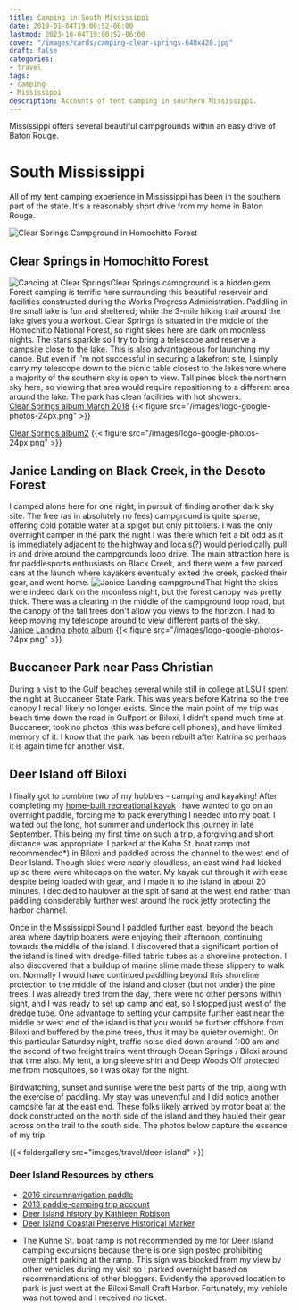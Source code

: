 ```yaml
---
title: Camping in South Mississippi
date: 2019-01-04T19:00:52-06:00
lastmod: 2023-10-04T19:00:52-06:00
cover: "/images/cards/camping-clear-springs-640x420.jpg"
draft: false
categories:
- travel
tags: 
- camping
- Mississippi
description: Accounts of tent camping in southern Mississippi.
---
```

Mississippi offers several beautiful campgrounds within an easy drive of Baton Rouge. 

# South Mississippi
All of my tent camping experience in Mississippi has been in the southern part of the state. It's a reasonably short drive from my home in Baton Rouge.

![Clear Springs Campground in Homochitto Forest](/images/hobby/camping/mississippi/Clear-Springs-campground-1024.jpg)

## Clear Springs in Homochitto Forest
![Canoing at Clear Springs](/images/hobby/camping/mississippi/Clear-Springs_canoing-w-Sanders-350px.jpg#floatright)Clear Springs campground is a hidden gem. Forest camping is terrific here surrounding this beautiful reservoir and facilities constructed during the Works Progress Administration. Paddling in the small lake is fun and sheltered; while the 3-mile hiking trail around the lake gives you a workout. Clear Springs is situated in the middle of the Homochitto National Forest, so night skies here are dark on moonless nights. The stars sparkle so I try to bring a telescope and reserve a campsite close to the lake. This is also advantageous for launching my canoe. But even if I'm not successful in securing a lakefront site, I simply carry my telescope down to the picnic table closest to the lakeshore where a majority of the southern sky is open to view. Tall pines block the northern sky here, so viewing that area would require repositioning to a different area around the lake. The park has clean facilities with hot showers.\
[Clear Springs album March 2018](https://photos.app.goo.gl/NihDDxjLQXexIANh1) {{< figure src="/images/logo-google-photos-24px.png" >}}

[Clear Springs album2](https://photos.app.goo.gl/mfy2b9K4ig7KWjM56) {{< figure src="/images/logo-google-photos-24px.png" >}}


## Janice Landing on Black Creek, in the Desoto Forest
I camped alone here for one night, in pursuit of finding another dark sky site. The free (as in absolutely no fees) campground is quite sparse, offering cold potable water at a spigot but only pit toilets. I was the only overnight camper in the park the night I was there which felt a bit odd as it is immediately adjacent to the highway and locals(?) would periodically pull in and drive around the campgrounds loop drive. The main attraction here is for paddlesports enthusiasts on Black Creek, and there were a few parked cars at the launch where kayakers eventually exited the creek, packed their gear, and went home.
![Janice Landing campground](/images/hobby/camping/mississippi/DeSoto_Natl_Forest_MS-Janice_Landing08-1024-thumb.jpg#floatright)That hight the skies were indeed dark on the moonless night, but the forest canopy was pretty thick. There was a clearing in the middle of the campground loop road, but the canopy of the tall trees don't allow you views to the horizon. I had to keep moving my telescope around to view different parts of the sky.\
[Janice Landing photo album](https://photos.app.goo.gl/QrmHCTJ3Po36vSvF9) {{< figure src="/images/logo-google-photos-24px.png" >}}

## Buccaneer Park near Pass Christian
During a visit to the Gulf beaches several while still in college at LSU I spent the night at Buccaneer State Park. This was years before Katrina so the tree canopy I recall likely no longer exists. Since the main point of my trip was beach time down the road in Gulfport or Biloxi, I didn't spend much time at Buccaneer, took no photos (this was before cell phones), and have limited memory of it. I know that the park has been rebuilt after Katrina so perhaps it is again time for another visit.

## Deer Island off Biloxi

I finally got to combine two of my hobbies - camping and kayaking! After completing my [home-built recreational kayak](https://stitchnglue.howisjt.com) I have wanted to go on an overnight paddle, forcing me to pack everything I needed into my boat. I waited out the long, hot summer and undertook this journey in late September. This being my first time on such a trip, a  forgiving and short distance was appropriate. I parked at the Kuhn St. boat ramp (not recommended*) in Biloxi and paddled across the channel to the west end of Deer Island. Though skies were nearly cloudless, an east wind had kicked up so there were whitecaps on the water. My kayak cut through it with ease despite being loaded with gear, and I made it to the island in about 20 minutes. I decided to haulover at the spit of sand at the west end rather than paddling considerably further west around the rock jetty protecting the harbor channel. 

Once in the Mississippi Sound I paddled further east, beyond the beach area where daytrip boaters were enjoying their afternoon, continuing towards the middle of the island. I discovered that a significant portion of the island is lined with dredge-filled fabric tubes as a shoreline protection. I also discovered that a buildup of marine slime made these slippery to walk on. Normally I would have continued paddling beyond this shoreline protection to the middle of the island and closer (but not under) the pine trees. I was already tired from the day, there were no other persons within sight, and I was ready to set up camp and eat, so I stopped just west of the dredge tube. One advantage to setting your campsite further east near the middle or west end of the island is that you would be further offshore from Biloxi and buffered by the pine trees, thus it may be quieter overnight. On this particular Saturday night, traffic noise died down around 1:00 am and the second of two freight trains went through Ocean Springs / Biloxi around that time also. My tent, a long sleeve shirt and Deep Woods Off protected me from mosquitoes, so I was okay for the night. 

Birdwatching, sunset and sunrise were the best parts of the trip, along with the exercise of paddling. My stay was uneventful and I did notice another campsite far at the east end. These folks likely arrived by motor boat at the dock constructed on the north side of the island and they hauled their gear across on the trail to the south side. The photos below capture the essence of my trip.

{{< foldergallery src="images/travel/deer-island" >}}


### Deer Island Resources by others

- [2016 circumnavigation paddle](https://www.southeasternlouisianapaddling.com/2016/04/kayak-around-deer-island.html)
- [2013 paddle-camping trip account](http://neworleansoutdoorcompanion.blogspot.com/2013/02/deer-island-ms-wilderness-hiding-in.html)
- [Deer Island history by Kathleen Robison](https://www.kathleenjrobison.com/restored-grace-deer-island-mississippi/)
- [Deer Island Coastal Preserve Historical Marker](https://www.hmdb.org/m.asp?m=102183)

* The Kuhne St. boat ramp is not recommended by me for Deer Island camping excursions because there is one sign posted prohibiting overnight parking at the ramp. This sign was blocked from my view by other vehicles during my visit so I parked overnight based on recommendations of other bloggers. Evidently the approved location to park is just west at the Biloxi Small Craft Harbor. Fortunately, my vehicle was not towed and I received no ticket.